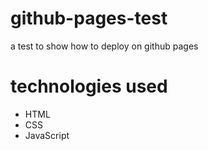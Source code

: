 # github-pages-test

a test to show how to deploy on github pages

# technologies used

- HTML
- CSS
- JavaScript
  

